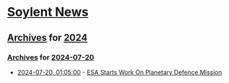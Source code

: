 # [Soylent News](../../../README.md)

## [Archives](../../index.md) for [2024](../index.md)

### [Archives](../../index.md) for [2024-07-20](index.md)

* [2024-07-20, 01:05:00](https://soylentnews.org/article.pl?sid=24/07/19/1126246&from=rss) - [ESA Starts Work On Planetary Defence Mission](https://soylentnews.org/article.pl?sid=24/07/19/1126246&from=rss)
